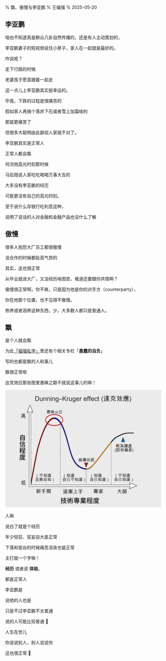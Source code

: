 % 飘、傲慢与李亚鹏
% 王福强
% 2025-05-20

## 李亚鹏

咱也不知道真是群众八卦自然传播的，还是有人主动策划的，

李亚鹏妻子的短视频说住小房子，家人在一起就是最好的。

咋说呢？

走下行路的时候

老婆孩子愿意跟着一起走

这一点儿上李亚鹏其实挺幸运的。

毕竟，下跌的过程是很痛苦的

假如家人再搞个落井下石或者雪上加霜啥的

那就更痛苦了

但很多大聪明由此鄙视人家就不对了。

李亚鹏其实是正常人

正常人都会飘

何况他高光时刻那时候

马后炮说人家吃吃喝喝万事大吉的

大多没有李亚鹏的经历

可能更没有自己的高光时刻。

至于说什么存银行吃利息这种，

说明了说话的人对金融和金融产品也没什么了解

## 傲慢

很多人抱怨大厂员工都很傲慢

谈合作的时候都趾高气昂的

其实，这也很正常

从毕业就进大厂，又没经历啥困苦，难道还要跟你共情啊？ 

傲慢很正常啊，你不爽，只是因为他是你的对手方（counterparty），

你在他那个位置，也不见得不傲慢。 
 
修养或者涵养这种东西，少，大多数人都只是普通人。

## 飘

是个人就会飘 

为此[「福强私学」](https://afoo.me/kb)里还有个相关专栏「**愚蠢的自负**」

写的也都是飘的人和事儿

飘很正常啦

达克效应那张图里愚昧之巅不就说这事儿的嘛！

![](./images/DKeffect.jpg)

人嘛

说白了就是个经历

年少轻狂、狂妄自大是正常

下落和低谷的时候痛苦沮丧也是正常

主打就一个字嘛！ 

**经历** 或者说 **体验**。

都是正常人

李亚鹏是

说他的人也是

只是不过李亚鹏不太普通

说的人可能比较普通 🤣

人生在世儿

你说说别人，别人说说你

这也很正常 🤣



